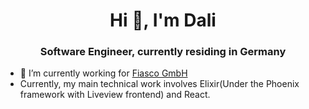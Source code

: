 <h1 align="center">Hi 👋, I'm Dali</h1>
<h3 align="center">Software Engineer, currently residing in Germany</h3>

- 🔭 I’m currently working for [Fiasco GmbH](https://www.linkedin.com/company/fiasco-gmbh/mycompany/)
- Currently, my main technical work involves Elixir(Under the Phoenix framework with Liveview frontend) and React.

